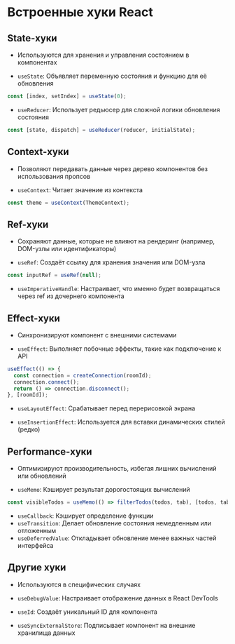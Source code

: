# Встроенные хуки React

## State-хуки

- Используются для хранения и управления состоянием в компонентах

- `useState`: Объявляет переменную состояния и функцию для её обновления

```jsx
const [index, setIndex] = useState(0);
```

- `useReducer`: Использует редьюсер для сложной логики обновления состояния

```jsx
const [state, dispatch] = useReducer(reducer, initialState);
```

## Context-хуки

- Позволяют передавать данные через дерево компонентов без использования пропсов

- `useContext`: Читает значение из контекста

```jsx
const theme = useContext(ThemeContext);
```

## Ref-хуки

- Сохраняют данные, которые не влияют на рендеринг (например, DOM-узлы или идентификаторы)

- `useRef`: Создаёт ссылку для хранения значения или DOM-узла

```jsx
const inputRef = useRef(null);
```

- `useImperativeHandle`: Настраивает, что именно будет возвращаться через ref из дочернего компонента

## Effect-хуки

- Синхронизируют компонент с внешними системами

- `useEffect`: Выполняет побочные эффекты, такие как подключение к API

```jsx
useEffect(() => {
  const connection = createConnection(roomId);
  connection.connect();
  return () => connection.disconnect();
}, [roomId]);
```

- `useLayoutEffect`: Срабатывает перед перерисовкой экрана

- `useInsertionEffect`: Используется для вставки динамических стилей (редко)

## Performance-хуки

- Оптимизируют производительность, избегая лишних вычислений или обновлений

- `useMemo`: Кэширует результат дорогостоящих вычислений

```jsx
const visibleTodos = useMemo(() => filterTodos(todos, tab), [todos, tab]);
```

- `useCallback`: Кэширует определение функции
- `useTransition`: Делает обновление состояния немедленным или отложенным
- `useDeferredValue`: Откладывает обновление менее важных частей интерфейса

## Другие хуки

- Используются в специфических случаях

- `useDebugValue`: Настраивает отображение данных в React DevTools
- `useId`: Создаёт уникальный ID для компонента
- `useSyncExternalStore`: Подписывает компонент на внешние хранилища данных
